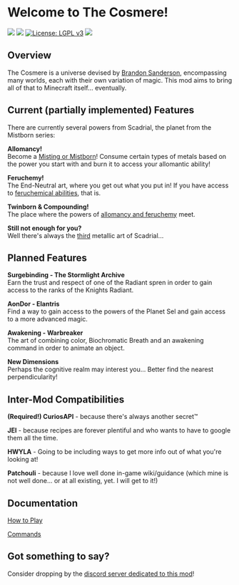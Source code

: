 # Welcome to The Cosmere!
[![](http://cf.way2muchnoise.eu/versions/cosmere.svg)](https://www.curseforge.com/minecraft/mc-mods/cosmere) [![](http://cf.way2muchnoise.eu/short_475343_downloads.svg)](https://www.curseforge.com/minecraft/mc-mods/cosmere/files) [![License: LGPL v3](https://img.shields.io/badge/License-LGPL%20v3-blue.svg?&style=flat-square)](https://www.gnu.org/licenses/lgpl-3.0) [![](https://img.shields.io/discord/828383636465123328.svg?color=purple&label=Discord&style=flat-square)](https://discord.gg/wNghzCbqXw)

## Overview

The Cosmere is a universe devised by [Brandon Sanderson](https://www.amazon.com/Brandon-Sanderson/e/B001IGFHW6), encompassing many worlds, each with their own variation of magic.
This mod aims to bring all of that to Minecraft itself... eventually.

## Current (partially implemented) Features
There are currently several powers from Scadrial, the planet from the Mistborn series:

**Allomancy!**  
Become a [Misting or Mistborn](https://coppermind.net/wiki/Allomancy)! Consume certain types of metals based on the power you start with and burn it to access your allomantic ability!


**Feruchemy!**  
The End-Neutral art, where you get out what you put in! If you have access to [feruchemical abilities](https://coppermind.net/wiki/Feruchemy), that is.


**Twinborn & Compounding!**  
The place where the powers of [allomancy and feruchemy](https://coppermind.net/wiki/Compounding) meet.


**Still not enough for you?**  
  Well there's always the [third](https://coppermind.net/wiki/Hemalurgy) metallic art of Scadrial...



## Planned Features

**Surgebinding - The Stormlight Archive**  
Earn the trust and respect of one of the Radiant spren in order to gain access to the ranks of the Knights Radiant.


**AonDor - Elantris**  
Find a way to gain access to the powers of the Planet Sel and gain access to a more advanced magic.


**Awakening - Warbreaker**  
The art of combining color, Biochromatic Breath and an awakening command in order to animate an object.


**New Dimensions**  
  Perhaps the cognitive realm may interest you... Better find the nearest perpendicularity!

## Inter-Mod Compatibilities
**(Required!) CuriosAPI**  - because there's always another secret™

**JEI**  - because recipes are forever plentiful and who wants to have to google them all the time.

**HWYLA**  - Going to be including ways to get more info out of what you're looking at!

**Patchouli**  - because I love well done in-game wiki/guidance (which mine is not well done... or at all existing, yet. I will get to it!)

## Documentation
[How to Play](https://github.com/leafreynolds/cosmere/wiki/tutorial)

[Commands](https://github.com/leafreynolds/cosmere/wiki/commands)

## Got something to say?
Consider dropping by the [discord server dedicated to this mod](https://discord.gg/wNghzCbqXw)! 